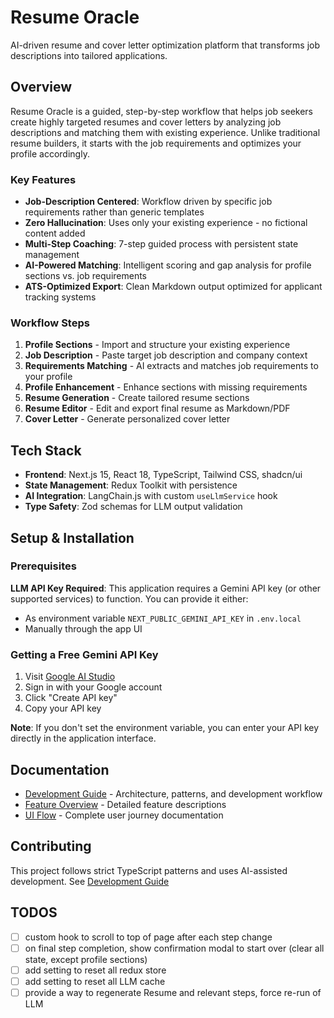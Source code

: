 # Resume Oracle

AI-driven resume and cover letter optimization platform that transforms job descriptions into tailored applications.

## Overview

Resume Oracle is a guided, step-by-step workflow that helps job seekers create highly targeted resumes and cover letters by analyzing job descriptions and matching them with existing experience. Unlike traditional resume builders, it starts with the job requirements and optimizes your profile accordingly.

### Key Features

- **Job-Description Centered**: Workflow driven by specific job requirements rather than generic templates
- **Zero Hallucination**: Uses only your existing experience - no fictional content added
- **Multi-Step Coaching**: 7-step guided process with persistent state management
- **AI-Powered Matching**: Intelligent scoring and gap analysis for profile sections vs. job requirements
- **ATS-Optimized Export**: Clean Markdown output optimized for applicant tracking systems

### Workflow Steps

1. **Profile Sections** - Import and structure your existing experience
2. **Job Description** - Paste target job description and company context
3. **Requirements Matching** - AI extracts and matches job requirements to your profile
4. **Profile Enhancement** - Enhance sections with missing requirements
5. **Resume Generation** - Create tailored resume sections
6. **Resume Editor** - Edit and export final resume as Markdown/PDF
7. **Cover Letter** - Generate personalized cover letter

## Tech Stack

- **Frontend**: Next.js 15, React 18, TypeScript, Tailwind CSS, shadcn/ui
- **State Management**: Redux Toolkit with persistence
- **AI Integration**: LangChain.js with custom `useLlmService` hook
- **Type Safety**: Zod schemas for LLM output validation

## Setup & Installation

### Prerequisites

**LLM API Key Required**: This application requires a Gemini API key (or other supported services) to function. You can provide it either:
- As environment variable `NEXT_PUBLIC_GEMINI_API_KEY` in `.env.local`
- Manually through the app UI

### Getting a Free Gemini API Key

1. Visit [Google AI Studio](https://aistudio.google.com/app/apikey)
2. Sign in with your Google account
3. Click "Create API key"
4. Copy your API key


**Note**: If you don't set the environment variable, you can enter your API key directly in the application interface.

## Documentation

- [Development Guide](./DEV.md) - Architecture, patterns, and development workflow
- [Feature Overview](./feature_overview.md) - Detailed feature descriptions
- [UI Flow](./multi_step_ui_flow.md) - Complete user journey documentation


## Contributing

This project follows strict TypeScript patterns and uses AI-assisted development. See [Development Guide](./DEV.md) 



## TODOS
- [ ] custom hook to scroll to top of page after each step change
- [ ] on final step completion, show confirmation modal to start over (clear all state, except profile sections)
- [ ] add setting to reset all redux store
- [ ] add setting to reset all LLM cache
- [ ] provide a way to regenerate Resume and relevant steps, force re-run of LLM